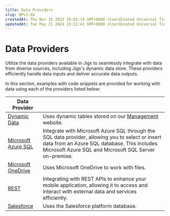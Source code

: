 ```yaml
---
title: Data Providers
slug: BPvJ-da
createdAt: Thu Nov 16 2023 18:01:19 GMT+0000 (Coordinated Universal Time)
updatedAt: Tue May 21 2024 15:22:41 GMT+0000 (Coordinated Universal Time)
---
```


# Data Providers

Utilize the data providers available in Jigx to seamlessly integrate with data from diverse sources, including Jigx's dynamic data store. These providers efficiently handle data inputs and deliver accurate data outputs.

In this section, examples with code snippets are provided for working with data using each of the providers listed below:

| Data Provider                                                  |                                                                                                                                                                                                            |
| -------------------------------------------------------------- | ---------------------------------------------------------------------------------------------------------------------------------------------------------------------------------------------------------- |
| [Dynamic Data](<Data Providers/Dynamic Data.md>)               | Uses dynamic tables stored on our [Management](https://manage.jigx.com/) website.                                                                                                                          |
| [Microsoft Azure SQL](<Data Providers/Microsoft Azure SQL.md>) | Integrate with Microsoft Azure SQL through the SQL data provider, allowing you to select or insert data from an Azure SQL database. This includes Microsoft Azure SQL and Microsoft SQL Server on-premise. |
| [Microsoft OneDrive](<Data Providers/Microsoft OneDrive.md>)   | Uses Microsoft OneDrive to work with files.                                                                                                                                                                |
| [REST](<Data Providers/REST.md>)                               | Integrating with REST APIs to enhance your mobile application, allowing it to access and interact with external data and services efficiently.                                                             |
| [Salesforce](<Data Providers/Salesforce.md>)                   | Uses the Salesforce platform database.                                                                                                                                                                     |
